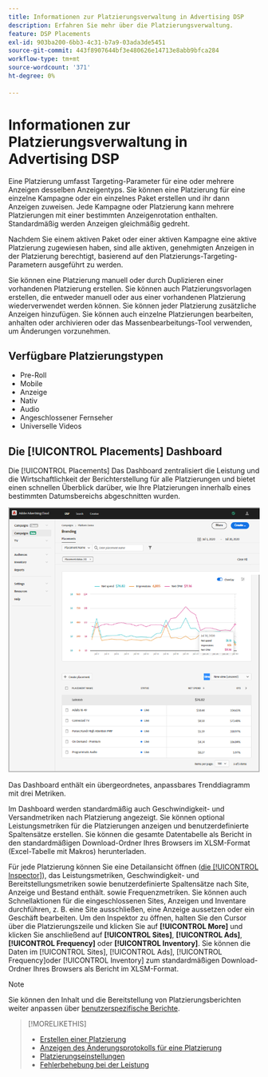 ```yaml
---
title: Informationen zur Platzierungsverwaltung in Advertising DSP
description: Erfahren Sie mehr über die Platzierungsverwaltung.
feature: DSP Placements
exl-id: 903ba200-6bb3-4c31-b7a9-03ada3de5451
source-git-commit: 443f8907644bf3e480626e14713e8abb9bfca284
workflow-type: tm+mt
source-wordcount: '371'
ht-degree: 0%

---
```


# Informationen zur Platzierungsverwaltung in Advertising DSP

Eine Platzierung umfasst Targeting-Parameter für eine oder mehrere Anzeigen desselben Anzeigentyps. Sie können eine Platzierung für eine einzelne Kampagne oder ein einzelnes Paket erstellen und ihr dann Anzeigen zuweisen. Jede Kampagne oder Platzierung kann mehrere Platzierungen mit einer bestimmten Anzeigenrotation enthalten. Standardmäßig werden Anzeigen gleichmäßig gedreht.

Nachdem Sie einem aktiven Paket oder einer aktiven Kampagne eine aktive Platzierung zugewiesen haben, sind alle aktiven, genehmigten Anzeigen in der Platzierung berechtigt, basierend auf den Platzierungs-Targeting-Parametern ausgeführt zu werden.

Sie können eine Platzierung manuell oder durch Duplizieren einer vorhandenen Platzierung erstellen. Sie können auch Platzierungsvorlagen erstellen, die entweder manuell oder aus einer vorhandenen Platzierung wiederverwendet werden können. Sie können jeder Platzierung zusätzliche Anzeigen hinzufügen. Sie können auch einzelne Platzierungen bearbeiten, anhalten oder archivieren oder das Massenbearbeitungs-Tool verwenden, um Änderungen vorzunehmen.

## Verfügbare Platzierungstypen

* Pre-Roll
* Mobile
* Anzeige
* Nativ
* Audio
* Angeschlossener Fernseher
* Universelle Videos

## Die [!UICONTROL Placements] Dashboard

Die [!UICONTROL Placements] Das Dashboard zentralisiert die Leistung und die Wirtschaftlichkeit der Berichterstellung für alle Platzierungen und bietet einen schnellen Überblick darüber, wie Ihre Platzierungen innerhalb eines bestimmten Datumsbereichs abgeschnitten wurden.

![Platzierungs-Dashboard](/help/dsp/assets/placement-dashboard.png)

Das Dashboard enthält ein übergeordnetes, anpassbares Trenddiagramm mit drei Metriken.

Im Dashboard werden standardmäßig auch Geschwindigkeit- und Versandmetriken nach Platzierung angezeigt. Sie können optional Leistungsmetriken für die Platzierungen anzeigen und benutzerdefinierte Spaltensätze erstellen. Sie können die gesamte Datentabelle als Bericht in den standardmäßigen Download-Ordner Ihres Browsers im XLSM-Format (Excel-Tabelle mit Makros) herunterladen.

Für jede Platzierung können Sie eine Detailansicht öffnen ([die [!UICONTROL Inspector]](/help/dsp/campaign-management/reports/campaign-reports-about.md)), das Leistungsmetriken, Geschwindigkeit- und Bereitstellungsmetriken sowie benutzerdefinierte Spaltensätze nach Site, Anzeige und Bestand enthält. sowie Frequenzmetriken. Sie können auch Schnellaktionen für die eingeschlossenen Sites, Anzeigen und Inventare durchführen, z. B. eine Site ausschließen, eine Anzeige aussetzen oder ein Geschäft bearbeiten. Um den Inspektor zu öffnen, halten Sie den Cursor über die Platzierungszeile und klicken Sie auf **[!UICONTROL More]** und klicken Sie anschließend auf **[!UICONTROL Sites]**, **[!UICONTROL Ads]**, **[!UICONTROL Frequency]** oder **[!UICONTROL Inventory]**. Sie können die Daten im [!UICONTROL Sites], [!UICONTROL Ads], [!UICONTROL Frequency]oder [!UICONTROL Inventory]  zum standardmäßigen Download-Ordner Ihres Browsers als Bericht im XLSM-Format.

>[!NOTE]
>
>Sie können den Inhalt und die Bereitstellung von Platzierungsberichten weiter anpassen über [benutzerspezifische Berichte](/help/dsp/reports/report-about.md).

>[!MORELIKETHIS]
>
>* [Erstellen einer Platzierung](placement-create.md)
>* [Anzeigen des Änderungsprotokolls für eine Platzierung](placement-change-log.md)
>* [Platzierungseinstellungen](placement-settings.md)
>* [Fehlerbehebung bei der Leistung](/help/dsp/optimization/troubleshooting-performance.md)

